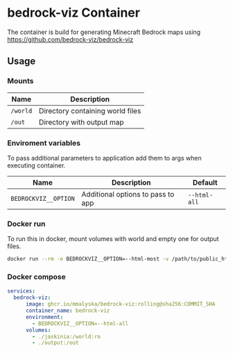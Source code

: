 # bedrock-viz Container
The container is build for generating Minecraft Bedrock maps using https://github.com/bedrock-viz/bedrock-viz
## Usage
### Mounts

| Name       | Description                                   |
|------------|-----------------------------------------------|
| `/world`   | Directory containing world files              |
| `/out`     | Directory with output map                     |


### Enviroment variables
To pass additional parameters to application add them to args when executing container.

| Name                   | Description                        | Default      |
|------------------------|------------------------------------|--------------|
| `BEDROCKVIZ__OPTION`   | Additional options to pass to app  | `--html-all` |

### Docker run
To run this in docker, mount volumes with world and empty one for output files.
```sh
docker run --rm -e BEDROCKVIZ__OPTION=--html-most -v /path/to/public_html:/out -v /path/to/world:/world dazworrall/bedrock-viz
```

### Docker compose
```yml
services:
  bedrock-viz:
      image: ghcr.io/mmalyska/bedrock-viz:rolling@sha256:COMMIT_SHA
      container_name: bedrock-viz
      environment:
        - BEDROCKVIZ__OPTION=--html-all
      volumes:
        - ./jaskinia:/world:ro
        - ./output:/out
```
